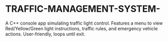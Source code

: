 # TRAFFIC-MANAGEMENT-SYSTEM-
A C++ console app simulating traffic light control. Features a menu to view Red/Yellow/Green light instructions, traffic rules, and emergency vehicle actions. User-friendly, loops until exit.
